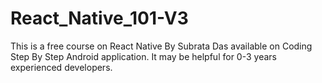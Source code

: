 # React_Native_101-V3
This is a free course on React Native By Subrata Das available on Coding Step By Step Android application. It may be helpful for 0-3 years experienced developers.
